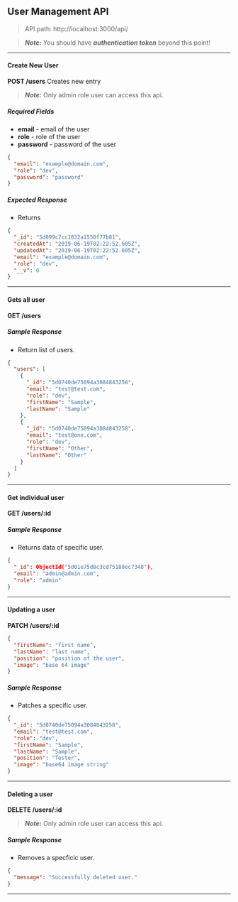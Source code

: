 ## User Management API

> API path: http://localhost:3000/api/

> **_Note:_**
> You should have **_authentication token_** beyond this point!

---

#### Create New User

**POST /users**
Creates new entry

> **_Note:_**
> Only admin role user can access this api.

##### _Required Fields_

- **email** - email of the user
- **role** - role of the user
- **password** - password of the user

```json
{
  "email": "example@domain.com",
  "role": "dev",
  "password": "password"
}
```

##### _Expected Response_

- Returns

```json
{
  "_id": "5d099c7cc1832a1550f77b81",
  "createdAt": "2019-06-19T02:22:52.605Z",
  "updatedAt": "2019-06-19T02:22:52.605Z",
  "email": "example@domain.com",
  "role": "dev",
  "__v": 0
}
```

---

#### Gets all user

**GET /users**

##### Sample Response

- Return list of users.

```json
{
  "users": [
    {
      "_id": "5d0740de75094a3084843258",
      "email": "test@test.com",
      "role": "dev",
      "firstName": "Sample",
      "lastName": "Sample"
    },
    {
      "_id": "5d0740de75094a3084843258",
      "email": "test@one.com",
      "role": "dev",
      "firstName": "Other",
      "lastName": "Other"
    }
  ]
}
```

---

#### Get individual user

**GET /users/:id**

##### Sample Response

- Returns data of specific user.

```json
{
  "_id": ObjectId("5d01e75d8c3cd75188ec7348"),
  "email": "admin@admin.com",
  "role": "admin"
}
```

---

#### Updating a user

**PATCH /users/:id**

```json
{
  "firstName": "first name",
  "lastName": "last name",
  "position": "position of the user",
  "image": "base 64 image"
}
```

##### Sample Response

- Patches a specific user.

```json
{
  "_id": "5d0740de75094a3084843258",
  "email": "test@test.com",
  "role": "dev",
  "firstName": "Sample",
  "lastName": "Sample",
  "position": "Tester",
  "image": "base64 image string"
}
```

---

#### Deleting a user

**DELETE /users/:id**

> **_Note:_**
> Only admin role user can access this api.

##### Sample Response

- Removes a specficic user.

```json
{
  "message": "Successfully deleted user."
}
```

---
